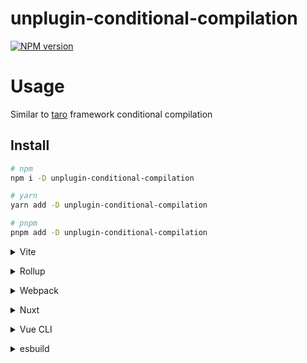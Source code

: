 # unplugin-conditional-compilation

[![NPM version](https://img.shields.io/npm/v/unplugin-conditional-compilation?color=a1b858&label=)](https://www.npmjs.com/package/unplugin-conditional-compilation)

# Usage
Similar to [taro](https://taro-docs.jd.com/blog/2019-12-03-jingxi-index#2%E6%9D%A1%E4%BB%B6%E7%BC%96%E8%AF%91%E7%9A%84%E6%96%B9%E5%BC%8F) framework conditional compilation

## Install

```bash
# npm
npm i -D unplugin-conditional-compilation

# yarn
yarn add -D unplugin-conditional-compilation

# pnpm
pnpm add -D unplugin-conditional-compilation
```

<details>
<summary>Vite</summary><br>

```ts
// vite.config.ts
import Starter from 'unplugin-conditional-compilation/vite'

export default defineConfig({
  plugins: [
    Starter({
      /* options */
    }),
  ],
})
```

Example: [`playground/`](./playground/)

<br></details>

<details>
<summary>Rollup</summary><br>

```ts
// rollup.config.js
import Starter from 'unplugin-conditional-compilation/rollup'

export default {
  plugins: [
    Starter({
      /* options */
    }),
  ],
}
```

<br></details>

<details>
<summary>Webpack</summary><br>

```ts
// webpack.config.js
module.exports = {
  /* ... */
  plugins: [
    require('unplugin-conditional-compilation/webpack')({
      /* options */
    }),
  ],
}
```

<br></details>

<details>
<summary>Nuxt</summary><br>

```ts
// nuxt.config.js
export default {
  buildModules: [
    [
      'unplugin-conditional-compilation/nuxt',
      {
        /* options */
      },
    ],
  ],
}
```

> This module works for both Nuxt 2 and [Nuxt Vite](https://github.com/nuxt/vite)

<br></details>

<details>
<summary>Vue CLI</summary><br>

```ts
// vue.config.js
module.exports = {
  configureWebpack: {
    plugins: [
      require('unplugin-conditional-compilation/webpack')({
        /* options */
      }),
    ],
  },
}
```

<br></details>

<details>
<summary>esbuild</summary><br>

```ts
// esbuild.config.js
import { build } from 'esbuild'
import Starter from 'unplugin-conditional-compilation/esbuild'

build({
  plugins: [Starter()],
})
```

<br></details>


